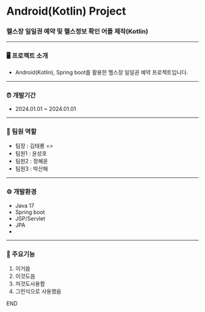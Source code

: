 # Android(Kotlin) Project

### 헬스장 일일권 예약 및 헬스정보 확인 어플 제작(Kotlin)

---

### 🖥️ 프로젝트 소개

* Android(Kotlin), Spring boot를 활용한 헬스장 일일권 예약 프로젝트입니다.

---

### ⏰ 개발기간

* 2024.01.01 ~ 2024.01.01

---

### 👫 팀원 역할
* 팀장 : 김태룡 =>
* 팀원1 : 윤성호
* 팀원2 : 정혜윤
* 팀원3 : 박산해

---

### ⚙️ 개발환경

* Java 17
* Spring boot
* JSP/Servlet
* JPA
* 

---

### 📌 주요기능
1. 이거씀
2. 이것도씀
3. 저것도사용함
4. 그런식으로 사용했음

END
